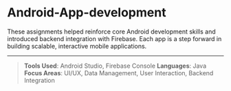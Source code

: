 # Android-App-development

These assignments helped reinforce core Android development skills and introduced backend integration with Firebase. Each app is a step forward in building scalable, interactive mobile applications.

---

> **Tools Used**: Android Studio, Firebase Console 
> **Languages**: Java  
> **Focus Areas**: UI/UX, Data Management, User Interaction, Backend Integration
